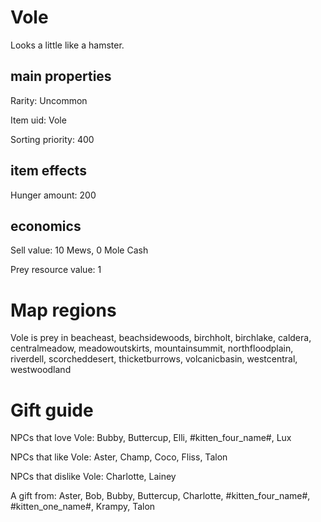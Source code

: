 # Vole

Looks a little like a hamster.

## main properties

Rarity: Uncommon

Item uid: Vole

Sorting priority: 400

## item effects

Hunger amount: 200

## economics

Sell value: 10 Mews, 0 Mole Cash

Prey resource value: 1

# Map regions

Vole is prey in beacheast, beachsidewoods, birchholt, birchlake, caldera, centralmeadow, meadowoutskirts, mountainsummit, northfloodplain, riverdell, scorcheddesert, thicketburrows, volcanicbasin, westcentral, westwoodland

# Gift guide

NPCs that love Vole: Bubby, Buttercup, Elli, #kitten_four_name#, Lux

NPCs that like Vole: Aster, Champ, Coco, Fliss, Talon

NPCs that dislike Vole: Charlotte, Lainey

A gift from: Aster, Bob, Bubby, Buttercup, Charlotte, #kitten_four_name#, #kitten_one_name#, Krampy, Talon